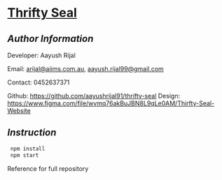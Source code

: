 # [Thrifty Seal](https://www.thriftyseal.com.au/)

## _Author Information_

Developer: Aayush Rijal

Email: arijal@aiims.com.au, aayush.rijal99@gmail.com

Contact: 0452637371

Github: https://github.com/aayushrijal91/thrifty-seal
Design: https://www.figma.com/file/wvmq76akBuJBN8L9qLe0AM/Thirfty-Seal-Website

## _Instruction_

```bash
 npm install
 npm start
 ```

Reference for full repository
